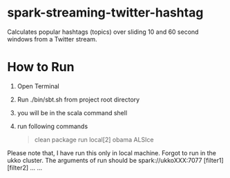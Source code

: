 spark-streaming-twitter-hashtag
===============================

Calculates popular hashtags (topics) over sliding 10 and 60 second windows from a Twitter  stream.

How to Run
==========

1. Open Terminal

2. Run ./bin/sbt.sh from project root directory

3. you will be in the scala command shell

4. run following commands
    > clean
    > package
    > run local[2] obama ALSIce


Please note that, I have run this only in local machine. Forgot to run in the ukko cluster. The arguments of run should be spark://ukkoXXX:7077 [filter1] [filter2] ... ...


